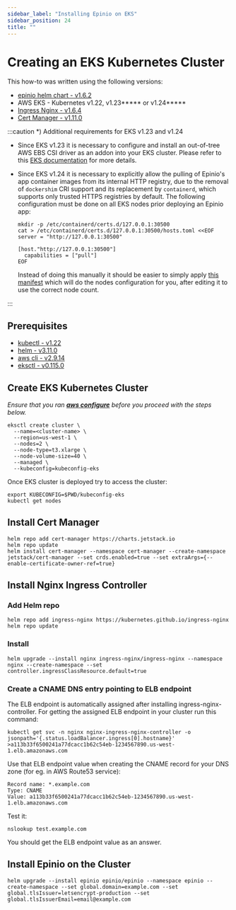 ```yaml
---
sidebar_label: "Installing Epinio on EKS"
sidebar_position: 24
title: ""
---
```


# Creating an EKS Kubernetes Cluster

This how-to was written using the following versions:

* [epinio helm chart - v1.6.2](https://github.com/epinio/helm-charts/releases/tag/epinio-1.6.2)
* AWS EKS - Kubernetes v1.22, v1.23***** or v1.24*****
* [Ingress Nginx - v1.6.4](https://kubernetes.github.io/ingress-nginx/)
* [Cert Manager - v1.11.0](https://github.com/cert-manager/cert-manager)

:::caution *) Additional requirements for EKS v1.23 and v1.24


* Since EKS v1.23 it is necessary to configure and install an out-of-tree AWS EBS CSI driver as an addon into your EKS cluster. Please refer to this [EKS documentation](https://docs.aws.amazon.com/eks/latest/userguide/ebs-csi.html) for more details.
* Since EKS v1.24 it is necessary to explicitly allow the pulling of Epinio's app container images from its internal HTTP registry, due to the removal of `dockershim` CRI support and its replacement by `containerd`, which supports only trusted HTTPS registries by default. The following configuration must be done on all EKS nodes prior deploying an Epinio app:

    ```shell
    mkdir -p /etc/containerd/certs.d/127.0.0.1:30500
    cat > /etc/containerd/certs.d/127.0.0.1:30500/hosts.toml <<EOF
    server = "http://127.0.0.1:30500"

    [host."http://127.0.0.1:30500"]
      capabilities = ["pull"]
    EOF
    ```

    Instead of doing this manually it should be easier to simply apply [this manifest](https://raw.githubusercontent.com/epinio/epinio/main/scripts/eks-cri-allow-http-registries.yaml) which will do the nodes configuration for you, after editing it to use the correct node count.

:::

## Prerequisites

* [kubectl - v1.22](https://kubernetes.io/docs/tasks/tools/)
* [helm - v3.11.0](https://helm.sh/docs/helm/helm_get/)
* [aws cli - v2.9.14](https://docs.aws.amazon.com/cli/latest/userguide/getting-started-install.html)
* [eksctl - v0.115.0](https://docs.aws.amazon.com/eks/latest/userguide/eksctl.html)

## Create EKS Kubernetes Cluster

*Ensure that you ran **[aws configure](https://docs.aws.amazon.com/cli/latest/userguide/cli-configure-quickstart.html)** before you proceed with the steps below.*

```shell
eksctl create cluster \
  --name=<cluster-name> \
  --region=us-west-1 \
  --nodes=2 \
  --node-type=t3.xlarge \
  --node-volume-size=40 \
  --managed \
  --kubeconfig=kubeconfig-eks
```
Once EKS cluster is deployed try to access the cluster:
```shell
export KUBECONFIG=$PWD/kubeconfig-eks
kubectl get nodes
```

## Install Cert Manager

```shell
helm repo add cert-manager https://charts.jetstack.io
helm repo update
helm install cert-manager --namespace cert-manager --create-namespace jetstack/cert-manager --set crds.enabled=true --set extraArgs={--enable-certificate-owner-ref=true}
```

## Install Nginx Ingress Controller

### Add Helm repo

```shell
helm repo add ingress-nginx https://kubernetes.github.io/ingress-nginx
helm repo update
```

### Install

```shell
helm upgrade --install nginx ingress-nginx/ingress-nginx --namespace nginx --create-namespace --set controller.ingressClassResource.default=true
```

### Create a CNAME DNS entry pointing to ELB endpoint

The ELB endpoint is automatically assigned after installing ingress-nginx-controller. For getting the assigned ELB endpoint in your cluster run this command:
```shell
kubectl get svc -n nginx nginx-ingress-nginx-controller -o jsonpath='{.status.loadBalancer.ingress[0].hostname}'
>a113b33f6500241a77dcacc1b62c54eb-1234567890.us-west-1.elb.amazonaws.com
```

Use that ELB endpoint value when creating the CNAME record for your DNS zone (for eg. in AWS Route53 service):

```
Record name: *.example.com
Type: CNAME
Value: a113b33f6500241a77dcacc1b62c54eb-1234567890.us-west-1.elb.amazonaws.com
```

Test it:

```shell
nslookup test.example.com
```

You should get the ELB endpoint value as an answer.

## Install Epinio on the Cluster

```shell
helm upgrade --install epinio epinio/epinio --namespace epinio --create-namespace --set global.domain=example.com --set global.tlsIssuer=letsencrypt-production --set global.tlsIssuerEmail=email@example.com
```
